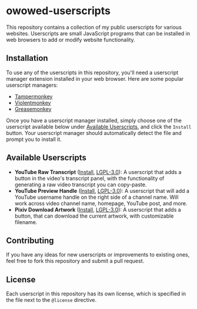 # owowed-userscripts

This repository contains a collection of my public userscripts for various websites. Userscripts are small JavaScript programs that can be installed in web browsers to add or modify website functionality.

## Installation

To use any of the userscripts in this repository, you'll need a userscript manager extension installed in your web browser. Here are some popular userscript managers:
- [Tampermonkey](https://www.tampermonkey.net/)
- [Violentmonkey](https://violentmonkey.github.io/)
- [Greasemonkey](https://www.greasespot.net/)

Once you have a userscript manager installed, simply choose one of the userscript available below under [Available Userscripts](#available-userscripts), and click the `Install` button. Your userscript manager should automatically detect the file and prompt you to install it.

## Available Userscripts

- **YouTube Raw Transcript** ([Install][ytrt-install], [LGPL-3.0][LGPL3]): A userscript that adds a button in the video's transcript panel, with the functionality of generating a raw video transcript you can copy-paste.
- **YouTube Preview Handle** ([Install][ytph-install], [LGPL-3.0][LGPL3]): A userscript that will add a YouTube username handle on the right side of a channel name. Will work across video channel name, homepage, YouTube post, and more.
- **Pixiv Download Artwork** ([Install][pda-install], [LGPL-3.0][LGPL3]): A userscript that adds a button, that can download the current artwork, with customizable filename.

[LGPL3]: https://github.com/owowed/owowed-userscripts/raw/main/LICENSE.LGPL-3.txt
[ytrt-install]: https://github.com/owowed/owowed-userscripts/raw/main/youtube-raw-transcript.user.js
[ytph-install]: https://github.com/owowed/owowed-userscripts/raw/main/youtube-preview-handle.user.js
[pda-install]: https://github.com/owowed/owowed-userscripts/raw/main/pixiv-download-artwork.user.js

## Contributing

If you have any ideas for new userscripts or improvements to existing ones, feel free to fork this repository and submit a pull request.

## License

Each userscript in this repository has its own license, which is specified in the file next to the `@license` directive.
